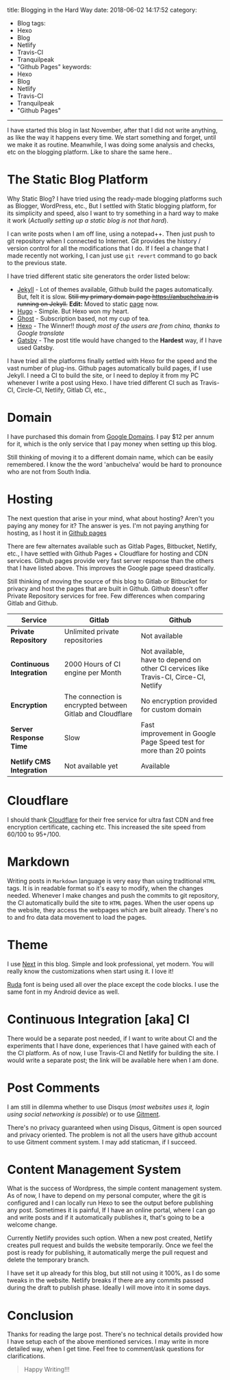 title: Blogging in the Hard Way
date: 2018-06-02 14:17:52
category:
  - Blog
tags:
  - Hexo
  - Blog
  - Netlify
  - Travis-CI
  - Tranquilpeak
  - "Github Pages"
keywords:
  - Hexo
  - Blog
  - Netlify
  - Travis-CI
  - Tranquilpeak
  - "Github Pages"
---
I have started this blog in last November, after that I did not write anything, as like the way it happens every time.  We start something and forget, until we make it as routine.  Meanwhile, I was doing some analysis and checks, etc on the blogging platform.  Like to share the same here..
<!---more--->
# The Static Blog Platform
Why Static Blog?  I have tried using the ready-made blogging platforms such as Blogger, WordPress, etc., But I settled with Static blogging platform, for its simplicity and speed, also I want to try something in a hard way to make it work (_Actually setting up a static blog is not that hard_).  

I can write posts when I am off line, using a notepad++. Then just push to git repository when I connected to Internet.  Git provides the history / version control for all the modifications that I do.  If I feel a change that I made recently not working, I can just use `git revert` command to go back to the previous state.

I have tried different static site generators the order listed below:
* [Jekyll](https://jekyllrb.com/) - Lot of themes available, Github build the pages automatically.  But, felt it is slow. ~~Still my primary domain page https://anbuchelva.in is running on Jekyll.~~  __Edit:__ Moved to static [page](https://anbuchelva.in) now.
* [Hugo](https://gohugo.io/) - Simple. But Hexo won my heart.
* [Ghost](https://ghost.org/) - Subscription based, not my cup of tea.
* [Hexo](https://hexo.io/) - The Winner!! _though most of the users are from china, thanks to Google translate_
* [Gatsby](https://gatsbyjs.org/) - The post title would have changed to the __Hardest__ way, if I have used Gatsby.

I have tried all the platforms finally settled with Hexo for the speed and the vast number of plug-ins. Github pages automatically build pages, if I use Jekyll.  I need a CI to build the site, or I need to deploy it from my PC whenever I write a post using Hexo. I have tried different CI such as Travis-CI, Circle-CI, Netlify, Gitlab CI, etc.,

# Domain
I have purchased this domain from [Google Domains](https://domains.google.com/). I pay $12 per annum for it, which is the only service that I pay money when setting up this blog.

Still thinking of moving it to a different domain name, which can be easily remembered.  I know the the word 'anbuchelva' would be hard to pronounce who are not from South India.

# Hosting
The next question that arise in your mind, what about hosting? Aren't you paying any money for it?
The answer is yes.  I'm not paying anything for hosting, as I host it in [Github pages](https://pages.github.com/)

There are few alternates available such as Gitlab Pages, Bitbucket, Netlify, etc.,  I have settled with Github Pages + Cloudflare for hosting and CDN services.  Github pages provide very fast server response than the others that I have listed above.  This improves the Google page speed drastically.

Still thinking of moving the source of this blog to Gitlab or Bitbucket for privacy and host the pages that are built in Github.  Github doesn't offer Private Repository services for free.  Few differences when comparing Gitlab and Github.

|Service| Gitlab| Github|
|---|---|---|
|__Private Repository__| Unlimited private repositories | Not available |
|__Continuous Integration__|2000 Hours of CI engine per Month| Not available, <br> have to depend on other CI cervices like Travis-CI, Circe-CI, Netlify|
|__Encryption__|The connection is encrypted between Gitlab and Cloudflare | No encryption provided for custom domain |
|__Server Response Time__|Slow|Fast <br> improvement in Google Page Speed test for more than 20 points|
|__Netlify CMS Integration__| Not available yet | Available|

# Cloudflare
I should thank [Cloudflare](https://cloudflare.com) for their free service for ultra fast CDN and free encryption certificate, caching etc.  This increased the site speed from 60/100 to 95+/100.

# Markdown
Writing posts in `Markdown` language is very easy than using traditional `HTML` tags.  It is in readable format so it's easy to modify, when the changes needed. Whenever I make changes and push the commits to git repository, the CI automatically build the site to `HTML` pages.  When the user opens up the website, they access the webpages which are built already.  There's no to and fro data data movement to load the pages.

# Theme
I use [Next](https://github.com/theme-next) in this blog.  Simple and look professional, yet modern. You will really know the customizations when start using it.  I love it!

[Ruda](https://fonts.google.com/specimen/Ruda) font is being used all over the place except the code blocks.  I use the same font in my Android device as well.

# Continuous Integration [aka] CI
There would be a separate post needed, if I want to write about CI and the experiments that I have done, experiences that I have gained with each of the CI platform.  As of now, I use Travis-CI and Netlify for building the site.  I would write a separate post; the link will be available here when I am done.  

# Post Comments
I am still in dilemma whether to use Disqus (_most websites uses it, login using social networking is possible_) or to use [Gitment](https://github.com/imsun/gitment).

There's no privacy guaranteed when using Disqus, Gitment is open sourced and privacy oriented.  The problem is not all the users have github account to use Gitment comment system.  I may add staticman, if I succeed.

# Content Management System
What is the success of Wordpress, the simple content management system.  As of now, I have to depend on my personal computer, where the git is configured and I can locally run Hexo to see the output before publishing any post.  Sometimes it is painful, If I have an online portal, where I can go and write posts and if it automatically publishes it, that's going to be a welcome change.

Currently Netlify provides such option. When a new post created, Netlify creates pull request and builds the website temporarily.  Once we feel the post is ready for publishing, it automatically merge the pull request and delete the temporary branch.

I have set it up already for this blog, but still not using it 100%, as I do some tweaks in the website.  Netlify breaks if there are any commits passed during the draft to publish phase.  Ideally I will move into it in some days.

# Conclusion
 Thanks for reading the large post.  There's no technical details provided how I have setup each of the above mentioned services.  I may write in more detailed way, when I get time. Feel free to comment/ask questions for clarifications.
 
 > Happy Writing!!!
